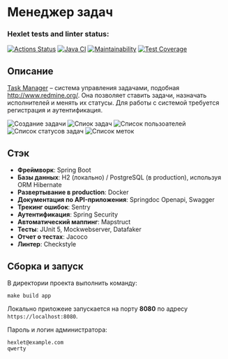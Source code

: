 
# Менеджер задач

### Hexlet tests and linter status:

[![Actions Status](https://github.com/GrandVandal/java-project-99/actions/workflows/hexlet-check.yml/badge.svg)](https://github.com/GrandVandal/java-project-99/actions)
[![Java CI](https://github.com/GrandVandal/java-project-99/actions/workflows/main.yml/badge.svg)](https://github.com/GrandVandal/java-project-99/actions/workflows/main.yml)
[![Maintainability](https://api.codeclimate.com/v1/badges/9f45eb2208103820bd64/maintainability)](https://codeclimate.com/github/GrandVandal/java-project-99/maintainability)
[![Test Coverage](https://api.codeclimate.com/v1/badges/9f45eb2208103820bd64/test_coverage)](https://codeclimate.com/github/GrandVandal/java-project-99/test_coverage)

## Описание

[Task Manager](https://task-manager-kk1h.onrender.com) – система управления задачами, подобная http://www.redmine.org/. Она позволяет ставить задачи, назначать исполнителей и менять их статусы. Для работы с системой требуется регистрация и аутентификация.

![Создание задачи](https://github.com/GranDalier/java-project-99/assets/139870237/51a86aec-6d50-4b29-b256-a27b13c4ad11)
![Спиок задач](https://github.com/GranDalier/java-project-99/assets/139870237/3014ce61-d15d-4750-b916-2208cf9e1450)
![Список пользоателей](https://github.com/GranDalier/java-project-99/assets/139870237/f43f3aa3-ebf6-4fad-a5ce-e503a5c67a2a)
![Список статусов задач](https://github.com/GranDalier/java-project-99/assets/139870237/875f5356-fa1d-48f6-9c8e-c9898eb43a6a)
![Список меток](https://github.com/GranDalier/java-project-99/assets/139870237/a96eed24-c8d7-4032-8ba4-0ff424251f26)

## Стэк

- **Фреймворк**: Spring Boot
- **Базы данных**: H2 (локально) / PostgreSQL (в production), используя ORM Hibernate
- **Развертывание в production**: Docker
- **Документация по API-приложения**: Springdoc Openapi, Swagger
- **Трекинг ошибок**: Sentry
- **Аутентификация**: Spring Security
- **Автоматический маппинг**: Mapstruct
- **Тесты**: JUnit 5, Mockwebserver, Datafaker
- **Отчет о тестах**: Jacoco
- **Линтер**: Checkstyle

## Сборка и запуск

В директории проекта выполнить команду:
```
make build app
```
Локально приложеие запускается на порту **8080** по адресу `https://localhost:8080`.

Пароль и логин администратора:
```
hexlet@example.com
qwerty
```
